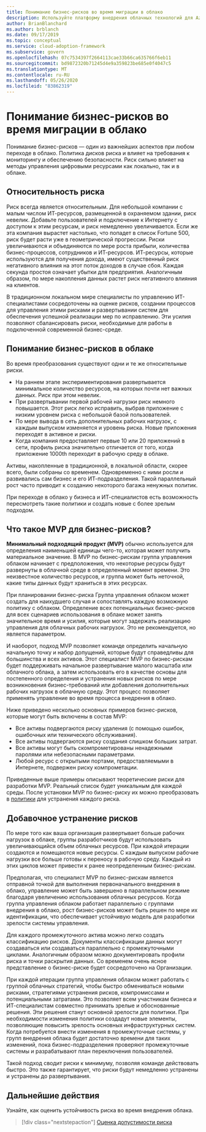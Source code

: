 ```yaml
---
title: Понимание бизнес-рисков во время миграции в облако
description: Используйте платформу внедрения облачных технологий для Azure, чтобы изучить процессы управления рисками, которые помогут оценить, оценить, сбалансировать и устранить риски миграции.
author: BrianBlanchard
ms.author: brblanch
ms.date: 09/17/2019
ms.topic: conceptual
ms.service: cloud-adoption-framework
ms.subservice: govern
ms.openlocfilehash: 07c7534397f2664113cae33b66ca635766f6eb11
ms.sourcegitcommit: bd9872320b71245d4e9a359823be685e0f4047c5
ms.translationtype: MT
ms.contentlocale: ru-RU
ms.lasthandoff: 05/26/2020
ms.locfileid: "83862319"
---
```

<!-- markdownlint-disable MD026 -->

# <a name="understand-business-risk-during-cloud-migration"></a>Понимание бизнес-рисков во время миграции в облако

Понимание бизнес-рисков — один из важнейших аспектов при любом переходе в облако. Политика дисков риска и влияет на требования к мониторингу и обеспечению безопасности. Риск сильно влияет на методы управления цифровыми ресурсами как локально, так и в облаке.

<!-- markdownlint-enable MD026 -->

## <a name="relativity-of-risk"></a>Относительность риска

Риск всегда является относительным. Для небольшой компании с малым числом ИТ-ресурсов, размещенной в охраняемом здании, риск невелик. Добавьте пользователей и подключение к Интернету с доступом к этим ресурсам, и риск немедленно увеличивается. Если же эта компания вырастет настолько, что попадет в список Fortune 500, риск будет расти уже в геометрической прогрессии. Риски увеличиваются и объединяются по мере роста прибыли, количества бизнес-процессов, сотрудников и ИТ-ресурсов. ИТ-ресурсы, которые используются для получения дохода, имеют существенный риск негативного влияния на этот поток доходов в случае сбоя. Каждая секунда простоя означает убытки для предприятия. Аналогичным образом, по мере накопления данных растет риск негативного влияния на клиентов.

В традиционном локальном мире специалисты по управлению ИТ-специалистами сосредоточены на оценке рисков, создании процессов для управления этими рисками и развертывании систем для обеспечения успешной реализации мер по исправлению. Эти усилия позволяют сбалансировать риски, необходимые для работы в подключенной современной бизнес-среде.

## <a name="understand-business-risks-in-the-cloud"></a>Понимание бизнес-рисков в облаке

Во время преобразования существуют одни и те же относительные риски.

- На раннем этапе экспериментирования развертывается минимальное количество ресурсов, на которых почти нет важных данных. Риск при этом невелик.
- При развертывании первой рабочей нагрузки риск немного повышается. Этот риск легко исправить, выбрав приложение с низким уровнем риска с небольшой базой пользователей.
- По мере вывода в сеть дополнительных рабочих нагрузок, с каждым выпуском изменяется и уровень риска. Новые приложения переходят в активное и риски.
- Когда компания предоставляет первые 10 или 20 приложений в сети, профиль риска значительно отличается от того, когда приложение 1000th переходит в рабочую среду в облаке.

Активы, накопленные в традиционной, в локальной области, скорее всего, были собраны со временем. Одновременно с ними росли и развивались сам бизнес и его ИТ-подразделения. Такой параллельный рост часто приводит к созданию некоторого багажа ненужных политик.

При переходе в облако у бизнеса и ИТ-специалистов есть возможность пересмотреть такие политики и создать новые с более зрелым подходом.

<!-- markdownlint-disable MD026 -->

## <a name="what-is-a-business-risk-mvp"></a>Что такое MVP для бизнес-рисков?

**Минимальный подходящий продукт (MVP)** обычно используется для определения наименьшей единицы чего-то, которая может получить материальное значение. В MVP по бизнес-рискам группа управления облаком начинает с предположения, что некоторые ресурсы будут развернуты в облачной среде в определенный момент времени. Это неизвестное количество ресурсов, и группа может быть неточной, какие типы данных будут храниться в этих ресурсах.

При планировании бизнес-риска Группа управления облаком может создать для наихудшего случая и сопоставлять каждую возможную политику с облаком. Определение всех потенциальных бизнес-рисков для всех сценариев использования в облаке может занять значительное время и усилия, которые могут задержать реализацию управления для облачных рабочих нагрузок. Это не рекомендуется, но является параметром.

И наоборот, подход MVP позволяет команде определить начальную начальную точку и набор допущений, которые будут справедливы для большинства и всех активов. Этот специалист MVP по бизнес-рискам будет поддерживать начальное развертывание малого масштаба или облачного облака, а затем использовать его в качестве основы для постепенного определения и устранения новых рисков по мере возникновения бизнес-требований или добавления дополнительных рабочих нагрузок в облачную среду. Этот процесс позволяет применять управление во время процесса внедрения в облако.

Ниже приведено несколько основных примеров бизнес-рисков, которые могут быть включены в состав MVP:

- Все активы подвергаются риску удаления (с помощью ошибок, ошибочных или технического обслуживания).
- Все активы подвергаются риску создания слишком больших затрат.
- Все активы могут быть скомпрометированы ненадежными паролями или небезопасными параметрами.
- Любой ресурс с открытыми портами, предоставляемыми в Интернете, подвержен риску компрометации.

Приведенные выше примеры описывают теоретические риски для разработки MVP. Реальный список будет уникальным для каждой среды.
После установки MVP по бизнес-риску их можно преобразовать в [политики](./index.md) для устранения каждого риска.

<!-- markdownlint-enable MD026 -->

## <a name="incremental-risk-mitigation"></a>Добавочное устранение рисков

По мере того как ваша организация развертывает больше рабочих нагрузок в облаке, группы разработчиков будут использовать увеличивающийся объем облачных ресурсов. При каждой итерации создаются и помещаются новые ресурсы. С каждым выпуском рабочие нагрузки все больше готовы к переносу в рабочую среду. Каждый из этих циклов может привести к ранее неопределенным бизнес-рискам.

Предполагая, что специалист MVP по бизнес-рискам является отправной точкой для выполнения первоначального внедрения в облако, управление может быть завершено в параллельном режиме благодаря увеличению использования облачных ресурсов. Когда группа управления облаком работает параллельно с группами внедрения в облако, рост бизнес-рисков может быть решен по мере их идентификации, что обеспечивает устойчивую модель для разработки зрелости системы управления.

Для каждого промежуточного актива можно легко создать классификацию рисков. Документы классификации данных могут создаваться или создаваться параллельно с промежуточными циклами. Аналогичным образом можно документировать профили риска и точки раскрытия данных. Со временем очень ясное представление о бизнес-риске будет сосредоточено на Организации.

При каждой итерации группа управления облаком может работать с группой облачных стратегий, чтобы быстро обмениваться новыми рисками, стратегиями устранения рисков, компромиссами и потенциальными затратами. Это позволяет всем участникам бизнеса и ИТ-специалистам совместно принимать зрелые и обоснованные решения. Эти решения станут основной зрелости для политики. При необходимости изменения политики создадут новые элементы, позволяющие повысить зрелость основных инфраструктурных систем. Когда потребуется внести изменения в промежуточные системы, у групп внедрения облака будет достаточно времени для таких изменений, пока бизнес-подразделения проверяют промежуточные системы и разрабатывают план переключения пользователей.

Такой подход сводит риски к минимуму, позволяя команде действовать быстро. Это также гарантирует, что риски будут немедленно устранены и устранены до развертывания.

## <a name="next-steps"></a>Дальнейшие действия

Узнайте, как оценить устойчивость риска во время внедрения облака.

> [!div class="nextstepaction"]
> [Оценка допустимости риска](./risk-tolerance.md)
